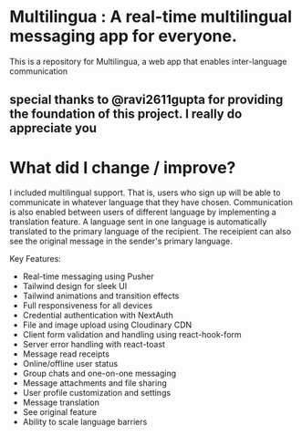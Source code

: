 # Multilingua : A real-time multilingual messaging app for everyone.


This is a repository for Multilingua, a web app that enables inter-language communication

## special thanks to @ravi2611gupta for providing the foundation of this project. I really do appreciate you

# What did I change / improve?
I included multilingual support. That is, users who sign up will be able to communicate in whatever language that they have chosen. 
Communication is also enabled between users of different language by implementing a translation feature. A language sent in one language 
is automatically translated to the primary language of the recipient. The receipient can also see the original message in the sender's primary language.

Key Features:

- Real-time messaging using Pusher
- Tailwind design for sleek UI
- Tailwind animations and transition effects
- Full responsiveness for all devices
- Credential authentication with NextAuth
- File and image upload using Cloudinary CDN
- Client form validation and handling using react-hook-form
- Server error handling with react-toast
- Message read receipts
- Online/offline user status
- Group chats and one-on-one messaging
- Message attachments and file sharing
- User profile customization and settings
- Message translation
- See original feature
- Ability to scale language barriers


